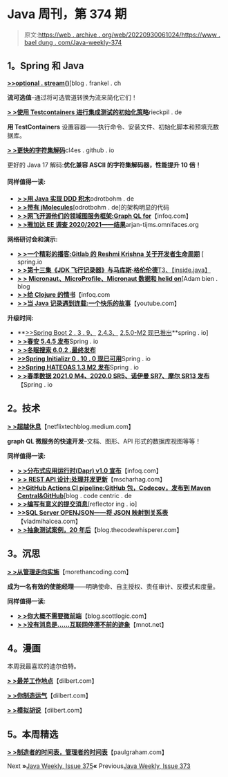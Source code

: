 # Java 周刊，第 374 期

> 原文:[https://web . archive . org/web/20220930061024/https://www . bael dung . com/Java-weekly-374](https://web.archive.org/web/20220930061024/https://www.baeldung.com/java-weekly-374)

## **1。Spring 和 Java**

[**>>optional . stream()**](https://web.archive.org/web/20221017212813/https://blog.frankel.ch/optional-stream/)[blog . frankel . ch

**流可选值**–通过将可选管道转换为流来简化它们！

[**> >使用 Testcontainers 进行集成测试的初始化策略**](https://web.archive.org/web/20221017212813/https://rieckpil.de/initialization-strategies-with-testcontainers-for-integration-tests/)rieckpil . de

**用 TestContainers** 设置容器——执行命令、安装文件、初始化脚本和预填充数据库。

[**> >更快的字符集解码**](https://web.archive.org/web/20221017212813/https://cl4es.github.io/2021/02/23/Faster-Charset-Decoding.html)cl4es . github . io

更好的 Java 17 解码:**优化兼容 ASCII 的字符集解码器，性能提升 10 倍！**

#### **同样值得一读:**

*   [**> >用 Java 实现 DDD 积木**](https://web.archive.org/web/20221017212813/http://www.odrotbohm.de/2020/03/Implementing-DDD-Building-Blocks-in-Java/)odrotbohm . de
*   [**> >带有 jMolecules**](https://web.archive.org/web/20221017212813/http://www.odrotbohm.de/2021/02/Architecturally-evident-code-with-jMolecules/)[odrotbohm . de]的架构明显的代码
*   [**> >网飞开源他们的领域图服务框架:Graph QL for**](https://web.archive.org/web/20221017212813/https://www.infoq.com/news/2021/02/netflix-graphql-spring-boot/)【infoq.com】
*   [**> >雅加达 EE 调查 2020/2021——结果**](https://web.archive.org/web/20221017212813/https://arjan-tijms.omnifaces.org/2021/02/jakarta-ee-survey-20202021-results.html)arjan-tijms.omnifaces.org

**网络研讨会和演示:**

*   [**> >一个精彩的播客:Gitlab 的 Reshmi Krishna 关于开发者生命周期**](https://web.archive.org/web/20221017212813/https://spring.io/blog/2021/02/18/a-bootiful-podcast-gitlab-s-reshmi-krishna-on-the-developer-lifecycle) [ spring.io
*   [**> >第十三集《JDK 飞行记录器》与马库斯·格伦伦德**T3、【inside.java】](https://web.archive.org/web/20221017212813/https://inside.java/2021/02/22/podcast-013/)
*   [**> > Micronaut、MicroProfile、Micronaut 数据和 helid on**](https://web.archive.org/web/20221017212813/https://adambien.blog/roller/abien/entry/micronaut_microprofile_micronaut_data_and)[Adam bien . blog
*   [**> >给 Clojure 的情书**](https://web.archive.org/web/20221017212813/https://www.infoq.com/presentations/developer-clojure/)【infoq.com
*   [**> >当 Java 记录遇到连载:一个快乐的故事**](https://web.archive.org/web/20221017212813/https://www.youtube.com/watch?v=2C9V3MTQvjU)【youtube.com】

**升级时间:**

*   **[>>Spring Boot 2 . 3 . 9、](https://web.archive.org/web/20221017212813/https://spring.io/blog/2021/02/18/spring-boot-2-3-9-is-now-available) [2.4.3、](https://web.archive.org/web/20221017212813/https://spring.io/blog/2021/02/18/spring-boot-2-4-3-is-now-available) [2.5.0-M2 现已推出](https://web.archive.org/web/20221017212813/https://spring.io/blog/2021/02/18/spring-boot-2-5-0-m2-available-now)**spring . io]
*   [**> >春安 5.4.5 发布**](https://web.archive.org/web/20221017212813/https://spring.io/blog/2021/02/18/spring-security-5-4-5-released)Spring . io
*   [**> >冬眠搜索 6.0.2 .最终发布**](https://web.archive.org/web/20221017212813/https://in.relation.to/2021/02/24/hibernate-search-6-0-2-Final/)
*   [**>>Spring Initializr 0 . 10 . 0 现已可用**](https://web.archive.org/web/20221017212813/https://spring.io/blog/2021/02/19/spring-initializr-0-10-0-available-now)Spring . io
*   [**>>Spring HATEOAS 1.3 M2 发布**](https://web.archive.org/web/20221017212813/https://spring.io/blog/2021/02/19/spring-hateoas-1-3-m2-released)Spring . io
*   [**> >春季数据 2021.0 M4、2020.0 SR5、诺伊曼 SR7、摩尔 SR13 发布**](https://web.archive.org/web/20221017212813/https://spring.io/blog/2021/02/18/spring-data-2021-0-m4-2020-0-sr5-neumann-sr7-and-moore-sr13-released)【Spring . io

## **2。技术**

[**> >超越休息**](https://web.archive.org/web/20221017212813/https://netflixtechblog.medium.com/beyond-rest-1b76f7c20ef6)【netflixtechblog.medium.com】

**graph QL 微服务的快速开发**–文档、图形、API 形式的数据库视图等等！

**同样值得一读:**

*   [**> >分布式应用运行时(Dapr) v1.0 宣布**](https://web.archive.org/web/20221017212813/https://www.infoq.com/news/2021/02/dapr-production-ready/)【infoq.com】
*   [**> > REST API 设计:处理并发更新**](https://web.archive.org/web/20221017212813/https://www.mscharhag.com/api-design/rest-concurrent-updates)【mscharhag.com】
*   [**>>GitHub Actions CI pipeline:GitHub 包，Codecov，发布到 Maven Central&GitHub**](https://web.archive.org/web/20221017212813/https://blog.codecentric.de/en/2021/02/github-actions-pipeline/)[blog . code centric . de
*   [**> >编写有意义的提交消息**](https://web.archive.org/web/20221017212813/https://reflectoring.io/meaningful-commit-messages/)[reflector ing . io]
*   [**>>SQL Server OPENJSON——将 JSON 映射到关系表**](https://web.archive.org/web/20221017212813/https://vladmihalcea.com/sql-server-openjson/)【vladmihalcea.com】
*   [**> >抽象测试案例，20 年后**](https://web.archive.org/web/20221017212813/https://blog.thecodewhisperer.com/permalink/abstract-test-cases-20-years-later)【blog.thecodewhisperer.com】

## **3。沉思**

[**> >从管理走向实施**](https://web.archive.org/web/20221017212813/https://morethancoding.com/2021/02/16/moving-from-management-to-enablement/)【morethancoding.com】

**成为一名有效的使能经理**——明确使命、自主授权、责任审计、反模式和度量。

**同样值得一读:**

*   [**> >你大概不需要微前端**](https://web.archive.org/web/20221017212813/https://blog.scottlogic.com/2021/02/17/probably-dont-need-microfrontends.html)【blog.scottlogic.com】
*   [**> >没有消息是……互联网停滞不前的迹象**](https://web.archive.org/web/20221017212813/https://www.mnot.net/blog/2021/02/18/no-news)【mnot.net】

## **4。漫画**

本周我最喜欢的迪尔伯特。

[**> >最差工作地点**](https://web.archive.org/web/20221017212813/https://dilbert.com/strip/2021-02-25)【dilbert.com】

[**> >你制造运气**](https://web.archive.org/web/20221017212813/https://dilbert.com/strip/2021-02-24)【dilbert.com】

[**> >模拟胡说**](https://web.archive.org/web/20221017212813/https://dilbert.com/strip/2021-02-23)【dilbert.com】

## **5。本周精选**

**[> >制造者的时间表，管理者的时间表](https://web.archive.org/web/20221017212813/http://www.paulgraham.com/makersschedule.html)**【paulgraham.com】

Next **»**[Java Weekly, Issue 375](/web/20221017212813/https://www.baeldung.com/java-weekly-375)**«** Previous[Java Weekly, Issue 373](/web/20221017212813/https://www.baeldung.com/java-weekly-373)